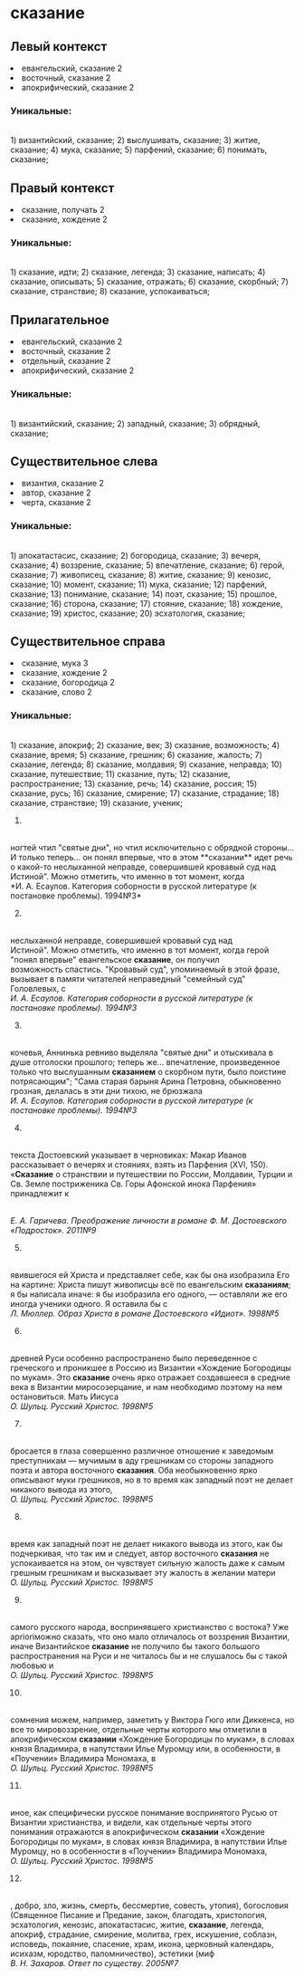 # сказание
## Левый контекст
<li>евангельский, сказание 2</li>
<li>восточный, сказание 2</li>
<li>апокрифический, сказание 2</li>

### Уникальные:
<br>1) византийский, сказание; 2) выслушивать, сказание; 3) житие, сказание; 4) мука, сказание; 5) парфений, сказание; 6) понимать, сказание; 

## Правый контекст
<li>сказание, получать 2</li>
<li>сказание, хождение 2</li>

### Уникальные:
<br>1) сказание, идти; 2) сказание, легенда; 3) сказание, написать; 4) сказание, описывать; 5) сказание, отражать; 6) сказание, скорбный; 7) сказание, странствие; 8) сказание, успокаиваться; 

## Прилагательное
<li>евангельский, сказание 2</li>
<li>восточный, сказание 2</li>
<li>отдельный, сказание 2</li>
<li>апокрифический, сказание 2</li>

### Уникальные:
<br>1) византийский, сказание; 2) западный, сказание; 3) обрядный, сказание; 

## Существительное слева
<li>византия, сказание 2</li>
<li>автор, сказание 2</li>
<li>черта, сказание 2</li>

### Уникальные:
<br>1) апокатастасис, сказание; 2) богородица, сказание; 3) вечеря, сказание; 4) воззрение, сказание; 5) впечатление, сказание; 6) герой, сказание; 7) живописец, сказание; 8) житие, сказание; 9) кенозис, сказание; 10) момент, сказание; 11) мука, сказание; 12) парфений, сказание; 13) понимание, сказание; 14) поэт, сказание; 15) прошлое, сказание; 16) сторона, сказание; 17) стояние, сказание; 18) хождение, сказание; 19) христос, сказание; 20) эсхатология, сказание; 

## Существительное справа
<li>сказание, мука 3</li>
<li>сказание, хождение 2</li>
<li>сказание, богородица 2</li>
<li>сказание, слово 2</li>

### Уникальные:
<br>1) сказание, апокриф; 2) сказание, век; 3) сказание, возможность; 4) сказание, время; 5) сказание, грешник; 6) сказание, жалость; 7) сказание, легенда; 8) сказание, молдавия; 9) сказание, неправда; 10) сказание, путешествие; 11) сказание, путь; 12) сказание, распространение; 13) сказание, речь; 14) сказание, россия; 15) сказание, русь; 16) сказание, смирение; 17) сказание, страдание; 18) сказание, странствие; 19) сказание, ученик; 


1.
<br>
  ногтей чтил "святые дни", но чтил исключительно с обрядной стороны... И
  только теперь... он понял впервые, что в этом **сказании** идет речь о
  какой-то неслыханной неправде, совершившей кровавый суд над
  Истиной". Можно отметить, что именно в тот момент, когда 
<br> *И. А. Есаулов. Категория соборности в русской литературе (к постановке проблемы). 1994№3* 

2.
<br> неслыханной неправде, совершившей кровавый суд над
  Истиной". Можно отметить, что именно в тот момент, когда герой "понял
  впервые" евангельское **сказание**, он получил
  возможность спастись. "Кровавый суд", упоминаемый в этой фразе, вызывает
  в памяти читателей неправедный "семейный суд" Головлевых, с 
<br> *И. А. Есаулов. Категория соборности в русской литературе (к постановке проблемы). 1994№3* 

3.
<br>кочевья, Аннинька ревниво выделяла
  "святые дни" и отыскивала в душе отголоски прошлого; теперь же...
  впечатление, произведенное только что выслушанным **сказанием** о скорбном
  пути, было поистине потрясающим"; "Сама старая барыня Арина Петровна,
  обыкновенно грозная, делалась в эти дни тихою, не брюзжала
<br> *И. А. Есаулов. Категория соборности в русской литературе (к постановке проблемы). 1994№3* 

4.
<br> текста Достоевский
  указывает в черновиках:
    Макар Иванов рассказывает о вечерях и стояниях, взять из Парфения
    (XVI, 150).
  «**Сказание** о странствии и путешествии по России, Молдавии, Турции и Св.
  Земле постриженика Св. Горы Афонской инока Парфения» принадлежит к
  
<br> *Е. А. Гаричева. Преображение личности в романе Ф. М. Достоевского «Подросток». 2011№9* 

5.
<br> явившегося ей Христа и представляет себе,
  как бы она изобразила Его на картине:
    Христа пишут живописцы всё по евангельским **сказаниям**; я бы написала
    иначе: я бы изобразила его одного, — оставляли же его иногда ученики
    одного. Я оставила бы с
<br> *Л. Мюллер. Образ Христа в романе Достоевского «Идиот». 1998№5* 

6.
<br>древней Руси
  особенно распространено было переведенное с греческого и проникшее в
  Россию из Византии «Хождение Богородицы по мукам».
  Это **сказание** очень ярко отражает создавшееся в средние века в Византии
  миросозерцание, и нам необходимо поэтому на нем остановиться.
  Мать Иисуса 
<br> *О. Шульц. Русский Христос. 1998№5* 

7.
<br>бросается в глаза совершенно различное отношение к заведомым
  преступникам — мучимым в аду грешникам со стороны западного поэта и
  автора восточного **сказания**.
  Оба необыкновенно ярко описывают муки грешников, но в то время как
  западный поэт не делает никакого вывода из этого, 
<br> *О. Шульц. Русский Христос. 1998№5* 

8.
<br>время как
  западный поэт не делает никакого вывода из этого, как бы подчеркивая,
  что так им и следует, автор восточного **сказания** не успокаивается на
  этом, он чувствует сильную жалость даже к самым грешным грешникам и
  высказывает эту жалость в желании матери
<br> *О. Шульц. Русский Христос. 1998№5* 

9.
<br> самого русского народа, воспринявшего
  христианство с востока?
  Уже aprioriможно сказать, что оно мало отличалось от воззрения Византии,
  иначе Византийское **сказание** не получило бы такого большого
  распространения на Руси и не читалось бы и не слушалось бы с такой
  любовью и
<br> *О. Шульц. Русский Христос. 1998№5* 

10.
<br>сомнения можем, например, заметить у
  Виктора Гюго или Диккенса, но все то мировоззрение, отдельные черты
  которого мы отметили в апокрифическом **сказании** «Хождение Богородицы по
  мукам», в словах князя Владимира, в напутствии Илье Муромцу или, в
  особенности, в «Поучении» Владимира Мономаха, в
<br> *О. Шульц. Русский Христос. 1998№5* 

11.
<br>иное, как специфически русское
  понимание воспринятого Русью от Византии христианства, и видели, как
  отдельные черты этого понимания отражаются в апокрифическом **сказании**
  «Хождение Богородицы по мукам», в словах князя Владимира, в напутствии
  Илье Муромцу, но в особенности в «Поучении» Владимира Мономаха, 
<br> *О. Шульц. Русский Христос. 1998№5* 

12.
<br>,
  добро, зло, жизнь, смерть, бессмертие, совесть, утопия), богословия
  (Священное Писание и Предание, закон, благодать, христология,
  эсхатология, кенозис, апокатастасис, житие, **сказание**, легенда, апокриф,
  страдание, смирение, молитва, грех, искушение, соблазн, исповедь,
  покаяние, спасение, храм, икона, церковный календарь, исихазм, юродство,
  паломничество), эстетики (миф
<br> *В. Н. Захаров. Ответ по существу. 2005№7* 

